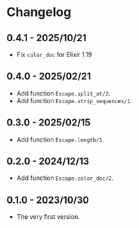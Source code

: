 # Changelog

## 0.4.1 - 2025/10/21

+ Fix `color_doc` for Elixir 1.19

## 0.4.0 - 2025/02/21

+ Add function `Escape.split_at/2`.
+ Add function `Escape.strip_sequences/1`.

## 0.3.0 - 2025/02/15

+ Add function `Escape.length/1`.

## 0.2.0 - 2024/12/13

+ Add function `Escape.color_doc/2`.

## 0.1.0 - 2023/10/30

+ The very first version.
